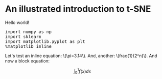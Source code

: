 # An illustrated introduction to t-SNE

Hello world!

<pre data-code-language="python"
     data-executable="true"
     data-type="programlisting">
import numpy as np
import sklearn
import matplotlib.pyplot as plt
%matplotlib inline
</pre>

Let's test an inline equation: <span class="math-tex" data-type="tex">\\(\pi=3.14\\)</span>. And, another: <span data-type="tex">\\(frac{1}{2^n}\\)</span>.  And now a block equation:

<span class="math-tex" data-type="tex">$$\int_0^1 f(x)dx$$</span>
